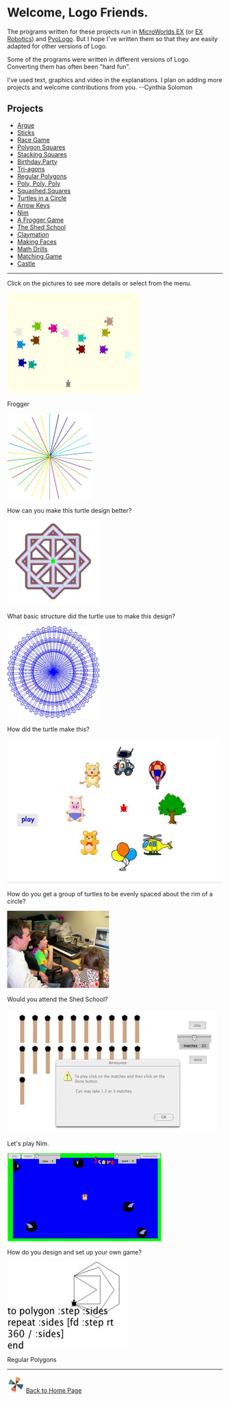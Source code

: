 # Welcome, Logo Friends.

The programs written for these projects run in [MicroWorlds
EX](http://www.microworlds.com/solutions/demo_ex.html) (or [EX
Robotics](http://www.microworlds.com/solutions/demo_ex_rob.html)) and
[PyoLogo](http://wiki.laptop.org/go/PyoLogo). But I hope I've written
them so that they are easily adapted for other versions of Logo.

Some of the programs were written in different versions of
Logo. Converting them has often been "hard fun".

I've used text, graphics and video in the explanations. I plan on
adding more projects and welcome contributions from you.  --Cynthia
Solomon

## <a name="TOC"></a> Projects

* [Argue](./logo/Argue.md)
* [Sticks](./logo/Sticks.md)
* [Race Game](./logo/RaceGame.md)
* [Polygon Squares](./logo/PolygonSquares.md)
* [Stacking Squares](./logo/StackingSquares.md)
* [Birthday.Party](./logo/BirthdayParty.md)
* [Tri-agons](./logo/Tri-agons.md)
* [Regular Polygons](./logo/RegularPolygons.md)
* [Poly, Poly, Poly](./logo/PolyPolyPoly.md)
* [Squashed.Squares](./logo/SquashedSquares.md)
* [Turtles in a Circle](./logo/TurtlesInACircle.md)
* [Arrow Keys](./logo/ArrowKeys.md)
* [Nim](./logo/Nim.md)
* [A Frogger Game](./logo/FroggerGame.md)
* [The Shed School](./logo/TheShedSchool.md)
* [Claymation](./logo/Claymation.md)
* [Making Faces](./logo/MakingFaces.md)
* [Math Drills](./logo/MathDrills.md)
* [Matching Game](./logo/MatchingGame.md)
* [Castle](./logo/Castle.md)

----

Click on the pictures to see more details or select from the menu.

[![frogger2.jpg](./images/frogger2.jpg)](./logo/FroggerGame.md)

Frogger

[![colorsticks.jpg](./images/colorsticks.jpg)](./logo/Sticks.md)

How can you make this turtle design better?

[![design1.jpg](./images/design1.jpg)](./logo/PolygonSquares.md)

What basic structure did the turtle use to make this design?

[![tritri.jpg](./images/tritri.jpg)](./logo/Tri-agons.md)

How did the turtle make this?

[![pinger1.jpg](./images/pinger1.jpg)](./logo/TurtlesInACircle.md)

How do you get a group of turtles to be evenly spaced about the rim of a circle?

[![pic4.png](./images/pic4.png)](./logo/TheShedSchool.md)

Would you attend the Shed School?

[![nimsticks.jpg](./images/nimsticks.jpg)](./logo/Nim.md)

Let's play Nim.

![startingscreen.jpg](./images/startingscreen.jpg)

How do you design and set up your own game?

[![polygons.jpg](./images/polygons.jpg)](./logo/RegularPolygons.md)

Regular Polygons

----

![logothings](./images/logo-shadow-40.png) [Back to Home Page](Home.md)
